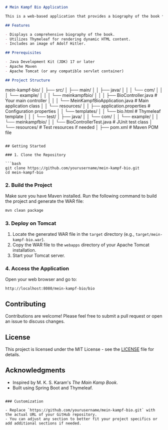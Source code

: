 ```markdown
# Mein Kampf Bio Application

This is a web-based application that provides a biography of the book *The Main Kamp Book* by M. K. S. Karam. The application is built using Spring Boot and Thymeleaf, and it is packaged as a WAR file for deployment on a servlet container like Apache Tomcat.

## Features

- Displays a comprehensive biography of the book.
- Utilizes Thymeleaf for rendering dynamic HTML content.
- Includes an image of Adolf Hitler.

## Prerequisites

- Java Development Kit (JDK) 17 or later
- Apache Maven
- Apache Tomcat (or any compatible servlet container)

## Project Structure

```
mein-kampf-bio/
│
├── src/
│   ├── main/
│   │   ├── java/
│   │   │   └── com/
│   │   │       └── example/
│   │   │           └── meinkampfbio/
│   │   │               ├── BioController.java      # Your main controller
│   │   │               └── MeinKampfBioApplication.java  # Main application class
│   │   └── resources/
│   │       ├── application.properties               # Configuration properties
│   │       └── templates/
│   │           └── bio.html                         # Thymeleaf template
│   │
│   └── test/
│       ├── java/
│       │   └── com/
│       │       └── example/
│       │           └── meinkampfbio/
│       │               └── BioControllerTest.java   # JUnit test class
│       └── resources/                                 # Test resources if needed
│
├── pom.xml                                            # Maven POM file

```

## Getting Started

### 1. Clone the Repository

```bash
git clone https://github.com/yourusername/mein-kampf-bio.git
cd mein-kampf-bio
```

### 2. Build the Project

Make sure you have Maven installed. Run the following command to build the project and generate the WAR file:

```bash
mvn clean package
```

### 3. Deploy on Tomcat

1. Locate the generated WAR file in the `target` directory (e.g., `target/mein-kampf-bio.war`).
2. Copy the WAR file to the `webapps` directory of your Apache Tomcat installation.
3. Start your Tomcat server.

### 4. Access the Application

Open your web browser and go to:

```
http://localhost:8080/mein-kampf-bio/bio
```

## Contributing

Contributions are welcome! Please feel free to submit a pull request or open an issue to discuss changes.

## License

This project is licensed under the MIT License - see the [LICENSE](LICENSE) file for details.

## Acknowledgments

- Inspired by M. K. S. Karam's *The Main Kamp Book*.
- Built using Spring Boot and Thymeleaf.
```

### Customization

- Replace `https://github.com/yourusername/mein-kampf-bio.git` with the actual URL of your GitHub repository.
- You can adjust any section to better fit your project specifics or add additional sections if needed.
